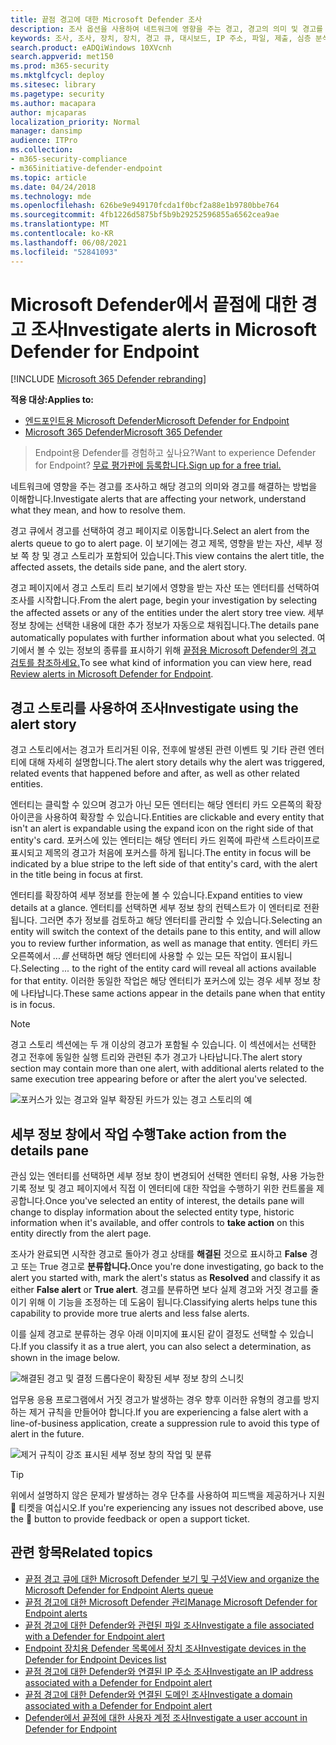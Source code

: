 ```yaml
---
title: 끝점 경고에 대한 Microsoft Defender 조사
description: 조사 옵션을 사용하여 네트워크에 영향을 주는 경고, 경고의 의미 및 경고를 해결하는 방법에 대한 세부 정보를 얻을 수 있습니다.
keywords: 조사, 조사, 장치, 장치, 경고 큐, 대시보드, IP 주소, 파일, 제출, 심층 분석, 타임라인, 검색, 도메인, URL, IP
search.product: eADQiWindows 10XVcnh
search.appverid: met150
ms.prod: m365-security
ms.mktglfcycl: deploy
ms.sitesec: library
ms.pagetype: security
ms.author: macapara
author: mjcaparas
localization_priority: Normal
manager: dansimp
audience: ITPro
ms.collection:
- m365-security-compliance
- m365initiative-defender-endpoint
ms.topic: article
ms.date: 04/24/2018
ms.technology: mde
ms.openlocfilehash: 626be9e949170fcda1f0bcf2a88e1b9780bbe764
ms.sourcegitcommit: 4fb1226d5875bf5b9b29252596855a6562cea9ae
ms.translationtype: MT
ms.contentlocale: ko-KR
ms.lasthandoff: 06/08/2021
ms.locfileid: "52841093"
---
```

# <a name="investigate-alerts-in-microsoft-defender-for-endpoint"></a><span data-ttu-id="82ebf-104">Microsoft Defender에서 끝점에 대한 경고 조사</span><span class="sxs-lookup"><span data-stu-id="82ebf-104">Investigate alerts in Microsoft Defender for Endpoint</span></span>

[!INCLUDE [Microsoft 365 Defender rebranding](../../includes/microsoft-defender.md)]

<span data-ttu-id="82ebf-105">**적용 대상:**</span><span class="sxs-lookup"><span data-stu-id="82ebf-105">**Applies to:**</span></span>
- [<span data-ttu-id="82ebf-106">엔드포인트용 Microsoft Defender</span><span class="sxs-lookup"><span data-stu-id="82ebf-106">Microsoft Defender for Endpoint</span></span>](https://go.microsoft.com/fwlink/p/?linkid=2154037)
- [<span data-ttu-id="82ebf-107">Microsoft 365 Defender</span><span class="sxs-lookup"><span data-stu-id="82ebf-107">Microsoft 365 Defender</span></span>](https://go.microsoft.com/fwlink/?linkid=2118804)

><span data-ttu-id="82ebf-108">Endpoint용 Defender를 경험하고 싶나요?</span><span class="sxs-lookup"><span data-stu-id="82ebf-108">Want to experience Defender for Endpoint?</span></span> [<span data-ttu-id="82ebf-109">무료 평가판에 등록합니다.</span><span class="sxs-lookup"><span data-stu-id="82ebf-109">Sign up for a free trial.</span></span>](https://www.microsoft.com/microsoft-365/windows/microsoft-defender-atp?ocid=docs-wdatp-investigatealerts-abovefoldlink) 

<span data-ttu-id="82ebf-110">네트워크에 영향을 주는 경고를 조사하고 해당 경고의 의미와 경고를 해결하는 방법을 이해합니다.</span><span class="sxs-lookup"><span data-stu-id="82ebf-110">Investigate alerts that are affecting your network, understand what they mean, and how to resolve them.</span></span>

<span data-ttu-id="82ebf-111">경고 큐에서 경고를 선택하여 경고 페이지로 이동합니다.</span><span class="sxs-lookup"><span data-stu-id="82ebf-111">Select an alert from the alerts queue to go to alert page.</span></span> <span data-ttu-id="82ebf-112">이 보기에는 경고 제목, 영향을 받는 자산, 세부 정보 쪽 창 및 경고 스토리가 포함되어 있습니다.</span><span class="sxs-lookup"><span data-stu-id="82ebf-112">This view contains the alert title, the affected assets, the details side pane, and the alert story.</span></span>

<span data-ttu-id="82ebf-113">경고 페이지에서 경고 스토리 트리 보기에서 영향을 받는 자산 또는 엔터티를 선택하여 조사를 시작합니다.</span><span class="sxs-lookup"><span data-stu-id="82ebf-113">From the alert page, begin your investigation by selecting the affected assets or any of the entities under the alert story tree view.</span></span> <span data-ttu-id="82ebf-114">세부 정보 창에는 선택한 내용에 대한 추가 정보가 자동으로 채워집니다.</span><span class="sxs-lookup"><span data-stu-id="82ebf-114">The details pane automatically populates with further information about what you selected.</span></span> <span data-ttu-id="82ebf-115">여기에서 볼 수 있는 정보의 종류를 표시하기 위해 [끝점용 Microsoft Defender의 경고 검토를 참조하세요.](/microsoft-365/security/defender-endpoint/review-alerts)</span><span class="sxs-lookup"><span data-stu-id="82ebf-115">To see what kind of information you can view here, read [Review alerts in Microsoft Defender for Endpoint](/microsoft-365/security/defender-endpoint/review-alerts).</span></span>

## <a name="investigate-using-the-alert-story"></a><span data-ttu-id="82ebf-116">경고 스토리를 사용하여 조사</span><span class="sxs-lookup"><span data-stu-id="82ebf-116">Investigate using the alert story</span></span>

<span data-ttu-id="82ebf-117">경고 스토리에서는 경고가 트리거된 이유, 전후에 발생된 관련 이벤트 및 기타 관련 엔터티에 대해 자세히 설명합니다.</span><span class="sxs-lookup"><span data-stu-id="82ebf-117">The alert story details why the alert was triggered, related events that happened before and after, as well as other related entities.</span></span>

<span data-ttu-id="82ebf-118">엔터티는 클릭할 수 있으며 경고가 아닌 모든 엔터티는 해당 엔터티 카드 오른쪽의 확장 아이콘을 사용하여 확장할 수 있습니다.</span><span class="sxs-lookup"><span data-stu-id="82ebf-118">Entities are clickable and every entity that isn't an alert is expandable using the expand icon on the right side of that entity's card.</span></span> <span data-ttu-id="82ebf-119">포커스에 있는 엔터티는 해당 엔터티 카드 왼쪽에 파란색 스트라이프로 표시되고 제목의 경고가 처음에 포커스를 하게 됩니다.</span><span class="sxs-lookup"><span data-stu-id="82ebf-119">The entity in focus will be indicated by a blue stripe to the left side of that entity's card, with the alert in the title being in focus at first.</span></span>

<span data-ttu-id="82ebf-120">엔터티를 확장하여 세부 정보를 한눈에 볼 수 있습니다.</span><span class="sxs-lookup"><span data-stu-id="82ebf-120">Expand entities to view details at a glance.</span></span> <span data-ttu-id="82ebf-121">엔터티를 선택하면 세부 정보 창의 컨텍스트가 이 엔터티로 전환됩니다. 그러면 추가 정보를 검토하고 해당 엔터티를 관리할 수 있습니다.</span><span class="sxs-lookup"><span data-stu-id="82ebf-121">Selecting an entity will switch the context of the details pane to this entity, and will allow you to review further information, as well as manage that entity.</span></span> <span data-ttu-id="82ebf-122">엔터티 카드 오른쪽에서 *...를* 선택하면 해당 엔터티에 사용할 수 있는 모든 작업이 표시됩니다.</span><span class="sxs-lookup"><span data-stu-id="82ebf-122">Selecting *...* to the right of the entity card will reveal all actions available for that entity.</span></span> <span data-ttu-id="82ebf-123">이러한 동일한 작업은 해당 엔터티가 포커스에 있는 경우 세부 정보 창에 나타납니다.</span><span class="sxs-lookup"><span data-stu-id="82ebf-123">These same actions appear in the details pane when that entity is in focus.</span></span>

> [!NOTE]
> <span data-ttu-id="82ebf-124">경고 스토리 섹션에는 두 개 이상의 경고가 포함될 수 있습니다. 이 섹션에서는 선택한 경고 전후에 동일한 실행 트리와 관련된 추가 경고가 나타납니다.</span><span class="sxs-lookup"><span data-stu-id="82ebf-124">The alert story section may contain more than one alert, with additional alerts related to the same execution tree appearing before or after the alert you've selected.</span></span>

![포커스가 있는 경고와 일부 확장된 카드가 있는 경고 스토리의 예](images/alert-story-tree.png)

## <a name="take-action-from-the-details-pane"></a><span data-ttu-id="82ebf-126">세부 정보 창에서 작업 수행</span><span class="sxs-lookup"><span data-stu-id="82ebf-126">Take action from the details pane</span></span>

<span data-ttu-id="82ebf-127">관심 있는 엔터티를 선택하면 세부 정보 창이 변경되어 선택한 엔터티 유형, 사용 가능한 기록 정보 및 경고 페이지에서  직접 이 엔터티에 대한 작업을 수행하기 위한 컨트롤을 제공합니다.</span><span class="sxs-lookup"><span data-stu-id="82ebf-127">Once you've selected an entity of interest, the details pane will change to display information about the selected entity type, historic information when it's available, and offer controls to **take action** on this entity directly from the alert page.</span></span>

<span data-ttu-id="82ebf-128">조사가 완료되면 시작한 경고로 돌아가 경고 상태를 **해결된** 것으로 표시하고 **False** 경고 또는 True 경고로 **분류합니다.**</span><span class="sxs-lookup"><span data-stu-id="82ebf-128">Once you're done investigating, go back to the alert you started with, mark the alert's status as **Resolved** and classify it as either **False alert** or **True alert**.</span></span> <span data-ttu-id="82ebf-129">경고를 분류하면 보다 실제 경고와 거짓 경고를 줄이기 위해 이 기능을 조정하는 데 도움이 됩니다.</span><span class="sxs-lookup"><span data-stu-id="82ebf-129">Classifying alerts helps tune this capability to provide more true alerts and less false alerts.</span></span>

<span data-ttu-id="82ebf-130">이를 실제 경고로 분류하는 경우 아래 이미지에 표시된 같이 결정도 선택할 수 있습니다.</span><span class="sxs-lookup"><span data-stu-id="82ebf-130">If you classify it as a true alert, you can also select a determination, as shown in the image below.</span></span>

![해결된 경고 및 결정 드롭다운이 확장된 세부 정보 창의 스니킷](images/alert-details-resolved-true.png)

<span data-ttu-id="82ebf-132">업무용 응용 프로그램에서 거짓 경고가 발생하는 경우 향후 이러한 유형의 경고를 방지하는 제거 규칙을 만들어야 합니다.</span><span class="sxs-lookup"><span data-stu-id="82ebf-132">If you are experiencing a false alert with a line-of-business application, create a suppression rule to avoid this type of alert in the future.</span></span>

![제거 규칙이 강조 표시된 세부 정보 창의 작업 및 분류](images/alert-false-suppression-rule.png)

> [!TIP]
> <span data-ttu-id="82ebf-134">위에서 설명하지 않은 문제가 발생하는 경우 단추를 사용하여 피드백을 제공하거나 지원 🙂 티켓을 여십시오.</span><span class="sxs-lookup"><span data-stu-id="82ebf-134">If you're experiencing any issues not described above, use the 🙂 button to provide feedback or open a support ticket.</span></span>


## <a name="related-topics"></a><span data-ttu-id="82ebf-135">관련 항목</span><span class="sxs-lookup"><span data-stu-id="82ebf-135">Related topics</span></span>
- [<span data-ttu-id="82ebf-136">끝점 경고 큐에 대한 Microsoft Defender 보기 및 구성</span><span class="sxs-lookup"><span data-stu-id="82ebf-136">View and organize the Microsoft Defender for Endpoint Alerts queue</span></span>](alerts-queue.md)
- [<span data-ttu-id="82ebf-137">끝점 경고에 대한 Microsoft Defender 관리</span><span class="sxs-lookup"><span data-stu-id="82ebf-137">Manage Microsoft Defender for Endpoint alerts</span></span>](manage-alerts.md)
- [<span data-ttu-id="82ebf-138">끝점 경고에 대한 Defender와 관련된 파일 조사</span><span class="sxs-lookup"><span data-stu-id="82ebf-138">Investigate a file associated with a Defender for Endpoint alert</span></span>](investigate-files.md)
- [<span data-ttu-id="82ebf-139">Endpoint 장치용 Defender 목록에서 장치 조사</span><span class="sxs-lookup"><span data-stu-id="82ebf-139">Investigate devices in the Defender for Endpoint Devices list</span></span>](investigate-machines.md)
- [<span data-ttu-id="82ebf-140">끝점 경고에 대한 Defender와 연결된 IP 주소 조사</span><span class="sxs-lookup"><span data-stu-id="82ebf-140">Investigate an IP address associated with a Defender for Endpoint alert</span></span>](investigate-ip.md)
- [<span data-ttu-id="82ebf-141">끝점 경고에 대한 Defender와 연결된 도메인 조사</span><span class="sxs-lookup"><span data-stu-id="82ebf-141">Investigate a domain associated with a Defender for Endpoint alert</span></span>](investigate-domain.md)
- [<span data-ttu-id="82ebf-142">Defender에서 끝점에 대한 사용자 계정 조사</span><span class="sxs-lookup"><span data-stu-id="82ebf-142">Investigate a user account in Defender for Endpoint</span></span>](investigate-user.md)


